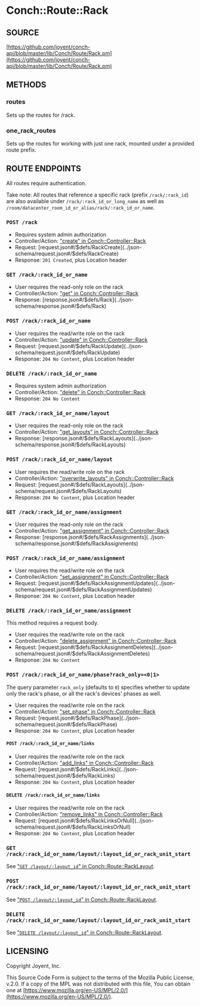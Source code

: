 # Conch::Route::Rack

## SOURCE

[https://github.com/joyent/conch-api/blob/master/lib/Conch/Route/Rack.pm](https://github.com/joyent/conch-api/blob/master/lib/Conch/Route/Rack.pm)

## METHODS

### routes

Sets up the routes for /rack.

### one\_rack\_routes

Sets up the routes for working with just one rack, mounted under a provided route prefix.

## ROUTE ENDPOINTS

All routes require authentication.

Take note: All routes that reference a specific rack (prefix `/rack/:rack_id`) are also
available under `/rack/:rack_id_or_long_name` as well as
`/room/datacenter_room_id_or_alias/rack/:rack_id_or_name`.

### `POST /rack`

- Requires system admin authorization
- Controller/Action: ["create" in Conch::Controller::Rack](../modules/Conch%3A%3AController%3A%3ARack#create)
- Request: [request.json#/$defs/RackCreate](../json-schema/request.json#/$defs/RackCreate)
- Response: `201 Created`, plus Location header

### `GET /rack/:rack_id_or_name`

- User requires the read-only role on the rack
- Controller/Action: ["get" in Conch::Controller::Rack](../modules/Conch%3A%3AController%3A%3ARack#get)
- Response: [response.json#/$defs/Rack](../json-schema/response.json#/$defs/Rack)

### `POST /rack/:rack_id_or_name`

- User requires the read/write role on the rack
- Controller/Action: ["update" in Conch::Controller::Rack](../modules/Conch%3A%3AController%3A%3ARack#update)
- Request: [request.json#/$defs/RackUpdate](../json-schema/request.json#/$defs/RackUpdate)
- Response: `204 No Content`, plus Location header

### `DELETE /rack/:rack_id_or_name`

- Requires system admin authorization
- Controller/Action: ["delete" in Conch::Controller::Rack](../modules/Conch%3A%3AController%3A%3ARack#delete)
- Response: `204 No Content`

### `GET /rack/:rack_id_or_name/layout`

- User requires the read-only role on the rack
- Controller/Action: ["get\_layouts" in Conch::Controller::Rack](../modules/Conch%3A%3AController%3A%3ARack#get_layouts)
- Response: [response.json#/$defs/RackLayouts](../json-schema/response.json#/$defs/RackLayouts)

### `POST /rack/:rack_id_or_name/layout`

- User requires the read/write role on the rack
- Controller/Action: ["overwrite\_layouts" in Conch::Controller::Rack](../modules/Conch%3A%3AController%3A%3ARack#overwrite_layouts)
- Request: [request.json#/$defs/RackLayouts](../json-schema/request.json#/$defs/RackLayouts)
- Response: `204 No Content`, plus Location header

### `GET /rack/:rack_id_or_name/assignment`

- User requires the read-only role on the rack
- Controller/Action: ["get\_assignment" in Conch::Controller::Rack](../modules/Conch%3A%3AController%3A%3ARack#get_assignment)
- Response: [response.json#/$defs/RackAssignments](../json-schema/response.json#/$defs/RackAssignments)

### `POST /rack/:rack_id_or_name/assignment`

- User requires the read/write role on the rack
- Controller/Action: ["set\_assignment" in Conch::Controller::Rack](../modules/Conch%3A%3AController%3A%3ARack#set_assignment)
- Request: [request.json#/$defs/RackAssignmentUpdates](../json-schema/request.json#/$defs/RackAssignmentUpdates)
- Response: `204 No Content`, plus Location header

### `DELETE /rack/:rack_id_or_name/assignment`

This method requires a request body.

- User requires the read/write role on the rack
- Controller/Action: ["delete\_assignment" in Conch::Controller::Rack](../modules/Conch%3A%3AController%3A%3ARack#delete_assignment)
- Request: [request.json#/$defs/RackAssignmentDeletes](../json-schema/request.json#/$defs/RackAssignmentDeletes)
- Response: `204 No Content`

### `POST /rack/:rack_id_or_name/phase?rack_only=<0|1>`

The query parameter `rack_only` (defaults to `0`) specifies whether to update
only the rack's phase, or all the rack's devices' phases as well.

- User requires the read/write role on the rack
- Controller/Action: ["set\_phase" in Conch::Controller::Rack](../modules/Conch%3A%3AController%3A%3ARack#set_phase)
- Request: [request.json#/$defs/RackPhase](../json-schema/request.json#/$defs/RackPhase)
- Response: `204 No Content`, plus Location header

#### `POST /rack/:rack_id_or_name/links`

- User requires the read/write role on the rack
- Controller/Action: ["add\_links" in Conch::Controller::Rack](../modules/Conch%3A%3AController%3A%3ARack#add_links)
- Request: [request.json#/$defs/RackLinks](../json-schema/request.json#/$defs/RackLinks)
- Response: `204 No Content`, plus Location header

#### `DELETE /rack/:rack_id_or_name/links`

- User requires the read/write role on the rack
- Controller/Action: ["remove\_links" in Conch::Controller::Rack](../modules/Conch%3A%3AController%3A%3ARack#remove_links)
- Request: [request.json#/$defs/RackLinksOrNull](../json-schema/request.json#/$defs/RackLinksOrNull)
- Response: `204 No Content`, plus Location header

### `GET /rack/:rack_id_or_name/layout/:layout_id_or_rack_unit_start`

See ["`GET /layout/:layout_id`" in Conch::Route::RackLayout](../modules/Conch%3A%3ARoute%3A%3ARackLayout#get-layoutlayout_id).

### `POST /rack/:rack_id_or_name/layout/:layout_id_or_rack_unit_start`

See ["`POST /layout/:layout_id`" in Conch::Route::RackLayout](../modules/Conch%3A%3ARoute%3A%3ARackLayout#post-layoutlayout_id).

### `DELETE /rack/:rack_id_or_name/layout/:layout_id_or_rack_unit_start`

See ["`DELETE /layout/:layout_id`" in Conch::Route::RackLayout](../modules/Conch%3A%3ARoute%3A%3ARackLayout#delete-layoutlayout_id).

## LICENSING

Copyright Joyent, Inc.

This Source Code Form is subject to the terms of the Mozilla Public License,
v.2.0. If a copy of the MPL was not distributed with this file, You can obtain
one at [https://www.mozilla.org/en-US/MPL/2.0/](https://www.mozilla.org/en-US/MPL/2.0/).
